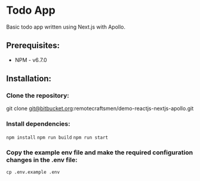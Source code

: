 # Todo App
Basic todo app written using Next.js with Apollo.

## Prerequisites:
* NPM - v6.7.0

## Installation:

### Clone the repository:
git clone git@bitbucket.org:remotecraftsmen/demo-reactjs-nextjs-apollo.git

### Install dependencies:
`npm install` `npm run build` `npm run start`

### Copy the example env file and make the required configuration changes in the .env file:
`cp .env.example .env`



